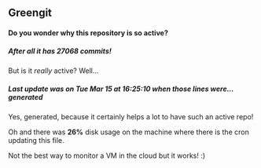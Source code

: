 ## Greengit

#### Do you wonder why this repository is so active?

##### After all it has 27068 commits!

But is it *really* active? Well...

##### Last update was on Tue Mar 15 at 16:25:10 when those lines were... generated

Yes, generated, because it certainly helps a lot to have such an active repo!

Oh and there was **26%** disk usage on the machine
where there is the cron updating this file.

Not the best way to monitor a VM in the cloud but it works! :)
